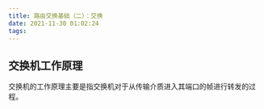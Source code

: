 ```yaml
---
title: 路由交换基础（二）：交换
date: 2021-11-30 01:02:24
tags:
---
```


## 交换机工作原理

交换机的工作原理主要是指交换机对于从传输介质进入其端口的帧进行转发的过程。

